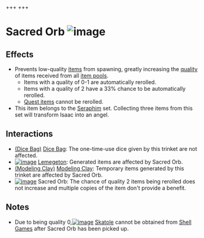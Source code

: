 +++
+++

 # Sacred Orb ![image](/image/Sacred_Orb.png) 


Effects
---------


* Prevents low-quality [items](/wiki/Items "Items") from spawning, greatly increasing the [quality](/wiki/Item_quality "Item quality") of items received from all [item pools](/wiki/Item_pools "Item pools").
	+ Items with a quality of 0-1 are automatically rerolled.
	+ Items with a quality of 2 have a 33% chance to be automatically rerolled.
	+ [Quest items](/wiki/Item_Tags_quest "Item Tags quest") cannot be rerolled.
* This item belongs to the [Seraphim](/wiki/Seraphim_(Transformation) "Seraphim (Transformation)") set. Collecting three items from this set will transform Isaac into an angel.


Interactions
--------------


* [(Dice Bag)](/wiki/Dice_Bag "Dice Bag") [Dice Bag](/wiki/Dice_Bag "Dice Bag"): The one-time-use dice given by this trinket are not affected.
* [![image](/image/Lemegeton.png)](/wiki/Lemegeton "Lemegeton") [Lemegeton](/wiki/Lemegeton "Lemegeton"): Generated items are affected by Sacred Orb.
* [(Modeling Clay)](/wiki/Modeling_Clay "Modeling Clay") [Modeling Clay](/wiki/Modeling_Clay "Modeling Clay"): Temporary items generated by this trinket are affected by Sacred Orb.
* [![image](/image/Sacred_Orb.png)](/wiki/Sacred_Orb "Sacred Orb") Sacred Orb: The chance of quality 2 items being rerolled does not increase and multiple copies of the item don't provide a benefit.


Notes
-------


* Due to being quality 0,[![image](/image/Skatole.png)](/wiki/Skatole "Skatole") [Skatole](/wiki/Skatole "Skatole") cannot be obtained from [Shell Games](/wiki/Beggar "Beggar") after Sacred Orb has been picked up.


